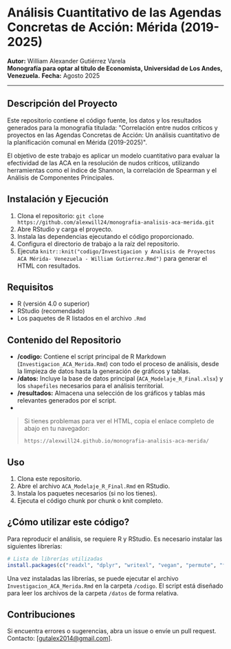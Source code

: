 # Análisis Cuantitativo de las Agendas Concretas de Acción: Mérida (2019-2025)

**Autor:** William Alexander Gutiérrez Varela  
**Monografía para optar al título de Economista, Universidad de Los Andes, Venezuela.** **Fecha:** Agosto 2025

---

## Descripción del Proyecto

Este repositorio contiene el código fuente, los datos y los resultados generados para la monografía titulada: "Correlación entre nudos críticos y proyectos en las Agendas Concretas de Acción: Un análisis cuantitativo de la planificación comunal en Mérida (2019-2025)".

El objetivo de este trabajo es aplicar un modelo cuantitativo para evaluar la efectividad de las ACA en la resolución de nudos críticos, utilizando herramientas como el índice de Shannon, la correlación de Spearman y el Análisis de Componentes Principales.

## Instalación y Ejecución
1. Clona el repositorio: `git clone https://github.com/alexwill24/monografia-analisis-aca-merida.git`
2. Abre RStudio y carga el proyecto.
3. Instala las dependencias ejecutando el código proporcionado.
4. Configura el directorio de trabajo a la raíz del repositorio.
5. Ejecuta `knitr::knit("codigo/Investigacion y Analisis de Proyectos ACA Mérida- Venezuela - William Gutierrez.Rmd")` para generar el HTML con resultados.

## Requisitos

- R (versión 4.0 o superior)
- RStudio (recomendado)
- Los paquetes de R listados en el archivo `.Rmd`

## Contenido del Repositorio

-   **/codigo:** Contiene el script principal de R Markdown (`Investigacion_ACA_Merida.Rmd`) con todo el proceso de análisis, desde la limpieza de datos hasta la generación de gráficos y tablas.
-   **/datos:** Incluye la base de datos principal (`ACA_Modelaje_R_Final.xlsx`) y los `shapefiles` necesarios para el análisis territorial.
-   **/resultados:** Almacena una selección de los gráficos y tablas más relevantes generados por el script.
-   


> Si tienes problemas para ver el HTML, copia el enlace completo de abajo en tu navegador:
> 
> `https://alexwill24.github.io/monografia-analisis-aca-merida/`
> 
## Uso

1. Clona este repositorio.
2. Abre el archivo `ACA_Modelaje_R_Final.Rmd` en RStudio.
3. Instala los paquetes necesarios (si no los tienes).
4. Ejecuta el código chunk por chunk o knit completo.
## ¿Cómo utilizar este código?

Para reproducir el análisis, se requiere R y RStudio. Es necesario instalar las siguientes librerías:

```r
# Lista de librerías utilizadas
install.packages(c("readxl", "dplyr", "writexl", "vegan", "permute", "fastDummies", "ggplot2", "scales", "AER", "sf", "tidyr", "viridis", "knitr", "data.table", "carData", "stringr", "purrr", "cowplot", "GGally", "ggspatial", "ggpubr", "nortest", "gridExtra", "tibble", "reshape2", "kableExtra", "formattable", "DT", "corrplot", "ggridges", "treemapify", "RColorBrewer", "ggrepel", "igraph", "ggraph", "ggdendro", "patchwork", "pheatmap", "grid", "cluster", "mclust", "factoextra", "car", "MASS", "broom", "ggeffects", "margins", "tmap", "sp", "conflicted", "biscale"))
```

Una vez instaladas las librerías, se puede ejecutar el archivo `Investigacion_ACA_Merida.Rmd` en la carpeta `/codigo`. El script está diseñado para leer los archivos de la carpeta `/datos` de forma relativa.

## Contribuciones
Si encuentra errores o sugerencias, abra un issue o envíe un pull request. Contacto: [gutalex2014@gmail.com].
